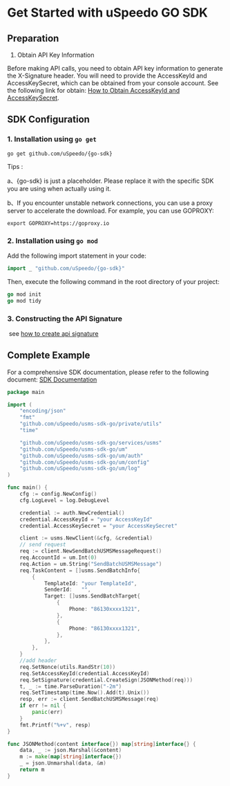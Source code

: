 # Get Started with uSpeedo GO SDK

## Preparation

1. Obtain API Key Information

Before making API calls, you need to obtain API key information to generate the X-Signature header. You will need to provide the AccessKeyId and AccessKeySecret, which can be obtained from your console account. See the following link for obtain: [How to Obtain AccessKeyId and AccessKeySecret](https://console.uspeedo.com/dashboard).

## SDK Configuration

### 1. Installation using `go get`

```shell
go get github.com/uSpeedo/{go-sdk}
```

Tips :

a、{go-sdk} is just a placeholder. Please replace it with the specific SDK you are using when actually using it.

b、If you encounter unstable network connections, you can use a proxy server to accelerate the download. For example, you can use GOPROXY:

```shell
export GOPROXY=https://goproxy.io
```

### 2. Installation using `go mod`

Add the following import statement in your code:

```go
import _ "github.com/uSpeedo/{go-sdk}"
```

Then, execute the following command in the root directory of your project:

```go
go mod init
go mod tidy
```

### 3. Constructing the API Signature

​	see [how to create api signature](https://console.uspeedo.com/dashboard)

## Complete Example

For a comprehensive SDK documentation, please refer to the following document: [SDK Documentation](https://example.com/)

```go
package main

import (
	"encoding/json"
	"fmt"
	"github.com/uSpeedo/usms-sdk-go/private/utils"
	"time"

	"github.com/uSpeedo/usms-sdk-go/services/usms"
	"github.com/uSpeedo/usms-sdk-go/um"
	"github.com/uSpeedo/usms-sdk-go/um/auth"
	"github.com/uSpeedo/usms-sdk-go/um/config"
	"github.com/uSpeedo/usms-sdk-go/um/log"
)

func main() {
	cfg := config.NewConfig()
	cfg.LogLevel = log.DebugLevel

	credential := auth.NewCredential()
	credential.AccessKeyId = "your AccessKeyId"
	credential.AccessKeySecret = "your AccessKeySecret"

	client := usms.NewClient(&cfg, &credential)
	// send request
	req := client.NewSendBatchUSMSMessageRequest()
	req.AccountId = um.Int(0)
	req.Action = um.String("SendBatchUSMSMessage")
	req.TaskContent = []usms.SendBatchInfo{
		{
			TemplateId: "your TemplateId",
			SenderId:   "",
			Target: []usms.SendBatchTarget{
				{
					Phone: "86130xxxx1321",
				},
				{
					Phone: "86130xxxx1321",
				},
			},
		},
	}
	//add header
	req.SetNonce(utils.RandStr(10))
	req.SetAccessKeyId(credential.AccessKeyId)
	req.SetSignature(credential.CreateSign(JSONMethod(req)))
	t, _ := time.ParseDuration("-2m")
	req.SetTimestamp(time.Now().Add(t).Unix())
	resp, err := client.SendBatchUSMSMessage(req)
	if err != nil {
		panic(err)
	}
	fmt.Printf("%+v", resp)
}

func JSONMethod(content interface{}) map[string]interface{} {
	data, _ := json.Marshal(&content)
	m := make(map[string]interface{})
	_ = json.Unmarshal(data, &m)
	return m
}
```